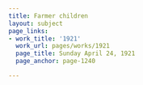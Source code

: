 ```yaml
---
title: Farmer children
layout: subject
page_links:
- work_title: '1921'
  work_url: pages/works/1921
  page_title: Sunday April 24, 1921
  page_anchor: page-1240

---
```

